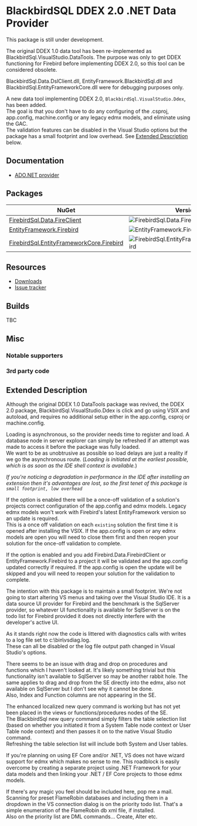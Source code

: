 # BlackbirdSQL DDEX 2.0 .NET Data Provider

This package is still under development.

The original DDEX 1.0 data tool has been re-implemented as BlackbirdSql.VisualStudio.DataTools. The purpose was only to get DDEX functioning for Firebird before implementing DDEX 2.0, so this tool can be considered obsolete.

BlackbirdSql.Data.DslClient.dll, EntityFramework.BlackbirdSql.dll and BlackbirdSql.EntityFrameworkCore.dll were for debugging purposes only.</br>

A new data tool implementing DDEX 2.0, `BlackbirdSql.VisualStudio.Ddex`, has been added.</br>
The goal is that you don't have to do any configuring of the .csproj, app.config, machine.config or any legacy edmx models, and eliminate using the GAC.</br>
The validation features can be disabled in the Visual Studio options but the package has a small footprint and low overhead.
See [Extended Description](#extended-description) below.


## Documentation

* [ADO.NET provider](ado-net.md)

## Packages

| NuGet | Version | Downloads |
|-------|---------|-----------|
| [FirebirdSql.Data.FireClient](https://www.nuget.org/packages/FirebirdSql.Data.FireClient) | ![FirebirdSql.Data.FireClient](https://img.shields.io/nuget/v/FirebirdSql.Data.FireClient.svg) | ![FirebirdSql.Data.FireClient](https://img.shields.io/nuget/dt/FirebirdSql.Data.FireClient.svg) |
| [EntityFramework.Firebird](https://www.nuget.org/packages/EntityFramework.Firebird) | ![EntityFramework.Firebird](https://img.shields.io/nuget/v/EntityFramework.Firebird.svg) | ![EntityFramework.Firebird](https://img.shields.io/nuget/dt/EntityFramework.Firebird.svg) |
| [FirebirdSql.EntityFrameworkCore.Firebird](https://www.nuget.org/packages/FirebirdSql.EntityFrameworkCore.Firebird) | ![FirebirdSql.EntityFrameworkCore.Firebird](https://img.shields.io/nuget/v/FirebirdSql.EntityFrameworkCore.Firebird.svg) | ![FirebirdSql.EntityFrameworkCore.Firebird](https://img.shields.io/nuget/dt/FirebirdSql.EntityFrameworkCore.Firebird.svg) |

## Resources

* [Downloads](https://github.com/BlackbirdSQL/NETProvider-DDEX/releases)
* [Issue tracker](https://github.com/BlackbirdSQL/NETProvider-DDEX/issues)

## Builds

TBC

## Misc

### Notable supporters

### 3rd party code

## Extended Description

Although the original DDEX 1.0 DataTools package was revived, the DDEX 2.0 package, BlackbirdSql.VisualStudio.Ddex is click and go using VSIX and autoload, and requires no additional setup either in the app.config, csproj or machine.config.</br>

Loading is asynchronous, so the provider needs time to register and load. A database node in server explorer can simply be refreshed if an attempt was made to access it before the package was fully loaded.</br>
We want to be as unobtrusive as possible so load delays are just a reality if we go the asynchronous route. (*Loading is initiated at the earliest possible, which is as soon as the IDE shell context is available.*)

*If you're noticing a degradation in performance in the IDE after installing an extension then it's advantages are lost, so the first tenet of this package is `small footprint, low overhead`*

If the option is enabled there will be a once-off validation of a solution's projects  correct configuration of the app.config and edmx models. Legacy edmx models won't work with Firebird's latest EntityFramework version so an update is required.</br>
This is a once off validation on each `existing` solution the first time it is opened after installing the VSIX. If the app.config is open or any edmx models are open you will need to close them first and then reopen your solution for the once-off validation to complete.

If the option is enabled and you add Firebird.Data.FirebirdClient or EntityFramework.Firebird to a project it will be validated and the app.config updated correctly if required. If the app.config is open the update will be skipped and you will need to reopen your solution for the validation to complete.

The intention with this package is to maintain a small footprint. We're not going to start altering VS menus and taking over the Visual Studio IDE. It is a data source UI provider for Firebird and the benchmark is the SqlServer provider, so whatever UI functionality is available for SqlServer is on the todo list for Firebird provided it does not directly interfere with the developer's active UI.

As it stands right now the code is littered with diagnostics calls with writes to a log file set to c:\bin\vsdiag.log.</br>
These can all be disabled or the log file output path changed in Visual Studio's options.

There seems to be an issue with drag and drop on procedures and functions which I haven't looked at. It's likely something trivial but this functionality isn't available to SqlServer so may be another rabbit hole. The same applies to drag and drop from the SE directly into the edmx, also not available on SqlServer but I don't see why it cannot be done.</br>
Also, Index and Function columns are not appearing in the SE.

The enhanced localized new query command is working but has not yet been placed in the views or functions/procedures nodes of the SE.</br>
The BlackbirdSql new query command simply filters the table selection list (based on whether you initiated it from a System Table node context or User Table node context) and then passes it on to the native Visual Studio command.</br>
Refreshing the table selection list will include both System and User tables.

If you're planning on using EF Core and/or .NET, VS does not have wizard support for edmx which makes no sense to me.
This roadblock is easily overcome by creating a separate project using .NET Framework for your data models and then linking your .NET / EF Core projects to those edmx models.

If there's any magic you feel should be included here, pop me a mail.</br>
Scanning for preset FlameRobin databases and including them in a dropdown in the VS connection dialog is on the priority todo list. That's a simple enumeration of the FlameRobin db xml file, if installed.</br>
Also on the priority list are DML commands... Create, Alter etc.
